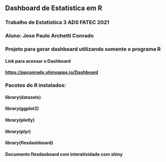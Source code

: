 ## Dashboard de Estatistica em R

### Trabalho de Estatistica 3 ADS FATEC 2021
### Aluno: Jose Paulo Archetti Conrado
### Projeto para gerar dashboard utilizando somente o programa R

#### Link para acessar o Dashboard
#### https://ppconrado.shinyapps.io/Dashboard


### Pacotes do R instalados:

#### library(datasets)
#### library(ggplot2)
#### library(plotly)
#### library(plyr)
#### library(flexdashboard)
#### Documento flexdasboard com interatividade com shiny


